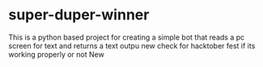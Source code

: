 # super-duper-winner
This is a python based project
 for creating a simple bot
 that reads a pc screen for text
and returns a text outpu
new check for hacktober fest 
if its working properly or not
New
